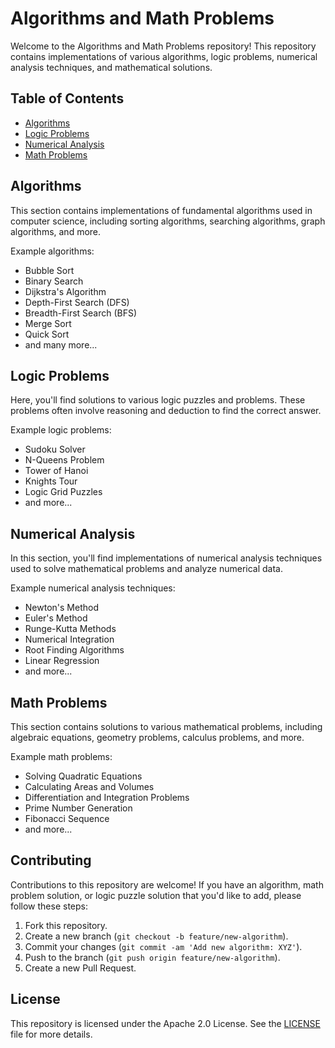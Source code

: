 # Algorithms and Math Problems

Welcome to the Algorithms and Math Problems repository! This repository contains implementations of various algorithms, logic problems, numerical analysis techniques, and mathematical solutions.

## Table of Contents

- [Algorithms](#algorithms)
- [Logic Problems](#logic-problems)
- [Numerical Analysis](#numerical-analysis)
- [Math Problems](#math-problems)

## Algorithms

This section contains implementations of fundamental algorithms used in computer science, including sorting algorithms, searching algorithms, graph algorithms, and more.

Example algorithms:
- Bubble Sort
- Binary Search
- Dijkstra's Algorithm
- Depth-First Search (DFS)
- Breadth-First Search (BFS)
- Merge Sort
- Quick Sort
- and many more...

## Logic Problems

Here, you'll find solutions to various logic puzzles and problems. These problems often involve reasoning and deduction to find the correct answer.

Example logic problems:
- Sudoku Solver
- N-Queens Problem
- Tower of Hanoi
- Knights Tour
- Logic Grid Puzzles
- and more...

## Numerical Analysis

In this section, you'll find implementations of numerical analysis techniques used to solve mathematical problems and analyze numerical data.

Example numerical analysis techniques:
- Newton's Method
- Euler's Method
- Runge-Kutta Methods
- Numerical Integration
- Root Finding Algorithms
- Linear Regression
- and more...

## Math Problems

This section contains solutions to various mathematical problems, including algebraic equations, geometry problems, calculus problems, and more.

Example math problems:
- Solving Quadratic Equations
- Calculating Areas and Volumes
- Differentiation and Integration Problems
- Prime Number Generation
- Fibonacci Sequence
- and more...

## Contributing

Contributions to this repository are welcome! If you have an algorithm, math problem solution, or logic puzzle solution that you'd like to add, please follow these steps:
1. Fork this repository.
2. Create a new branch (`git checkout -b feature/new-algorithm`).
3. Commit your changes (`git commit -am 'Add new algorithm: XYZ'`).
4. Push to the branch (`git push origin feature/new-algorithm`).
5. Create a new Pull Request.

## License

This repository is licensed under the Apache 2.0 License. See the [LICENSE](LICENSE) file for more details.

